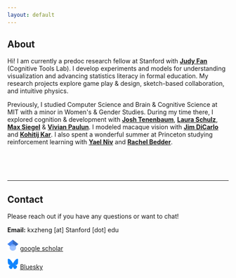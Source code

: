 ```yaml
---
layout: default
---
```


## About 
<!-- 
<img class="profile-picture" src="img/kristine.JPG"> -->

Hi! I am currently a predoc research fellow at Stanford with [**Judy Fan**](https://cogtoolslab.github.io/) (Cognitive Tools Lab). I develop experiments and models for understanding visualization and advancing statistics literacy in formal education. My research projects explore game play & design, sketch-based collaboration, and intuitive physics.

Previously, I studied Computer Science and Brain & Cognitive Science at MIT with a minor in Women's & Gender Studies. During my time there, I explored cognition & development with [**Josh Tenenbaum**](https://cocosci.mit.edu/), [**Laura Schulz**](https://eccl.mit.edu/), [**Max Siegel**](https://web.mit.edu/maxs/www/) & [**Vivian Paulun**](https://www.mit.edu/~vpaulun/index.html). I modeled macaque vision with [**Jim DiCarlo**](https://dicarlolab.mit.edu/) and [**Kohitij Kar**](https://kohitij.com/). I also spent a wonderful summer at Princeton studying reinforcement learning with [**Yael Niv**](https://nivlab.princeton.edu/) and [**Rachel Bedder**](https://www.rachelbedder.com/).

<br />
<br />
<br />

<!-- ---
layout: default
is_contact: true
--- -->

---
## Contact

Please reach out if you have any questions or want to chat! 

**Email:** kxzheng [at] Stanford [dot] edu

<p class="contact-field">
    <img src="img/icon_scholar.png" class="contact-img" alt="photo" style="height: 25px; width: 25px">
    <a id="scholar-contact" href="https://scholar.google.com/citations?user=QzfvdvYAAAAJ&hl=en"><u>google scholar</u></a>
</p>
<!-- 
<p class="contact-field">
    <img src="img/icon_twitter.png" class="contact-img" alt="photo" style="height: 25px; width: 25px">
    <a id="X (formerly Twitter)" href="https://x.com/kristinexzheng"><u>X (twitter)</u></a>
</p> -->

<p class="contact-field">
    <img src="img/icon_bluesky.png" class="contact-img" alt="photo" style="height: 25px; width: 25px">
    <a id="Bluesky" href="https://bsky.app/profile/kristinezheng.bsky.social"><u>Bluesky</u></a>
</p>
	
<!-- <p class="contact-field">
    <img src="img/icon_linkedin.png" class="contact-img" alt="photo" style="height: 25px; width: 25px">
    <a id="linkedin-contact" href="https://www.linkedin.com/in/kristine-zheng"><u>linkedin</u></a>
</p> -->


<!-- This is a jekyll based resume template. You can find the full source code on [GitHub](https://github.com/bk2dcradle/researcher) -->

<!-- ## Research Interest -->
<!-- Lorem ipsum dolor sit amet, consectetur adipiscing elit. Aliquam finibus ipsum ac erat aliquam dapibus. Vestibulum vehicula placerat ex, a consectetur odio pharetra quis. Mauris id urna ante. Fusce pharetra diam ac nisi aliquet, vel egestas ex iaculis. Pellentesque laoreet cursus tellus sed pellentesque. Praesent a rhoncus elit. Nunc ipsum nisl, consequat sit amet pretium quis, gravida id ipsum. -->

<!-- ## Publications

1. F.Bar, J.Doe: Effects of having a placeholder of a name
2. S.Holmes, J.Watson: Consequences of living with a sociopath in London
 -->


<!-- ## Typography

This is a [link](http://google.com). Something *italics* and something **bold**.

Here is a table

Year | Award | Category
-----|-------|--------
2014 | Emmy  | Won Outstanding Lead Actor in a miniseries or a movie
2015 | BAFTA | Nominated for Best Leading Actor for Sherlock
2014 | Satellite | Won Best Actor miniseries or television film

Here is a horizontal rule

--- -->

<!-- Here is a blockquote

> To a great mind, nothing is little

## References

* Foo Bar: Head of Department, Placeholder Names, Lorem
* John Doe: Associate Professor, Department of Computer Science, Ipsum -->
